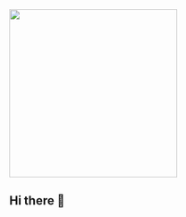 
<div id="header" aligh="center">
  <img src="https://media.giphy.com/media/tC6ZYz3n6FwAuwCGt6/giphy.gif" width="300" />
  <h2>Hi there 👋</h2>
  
</div>

